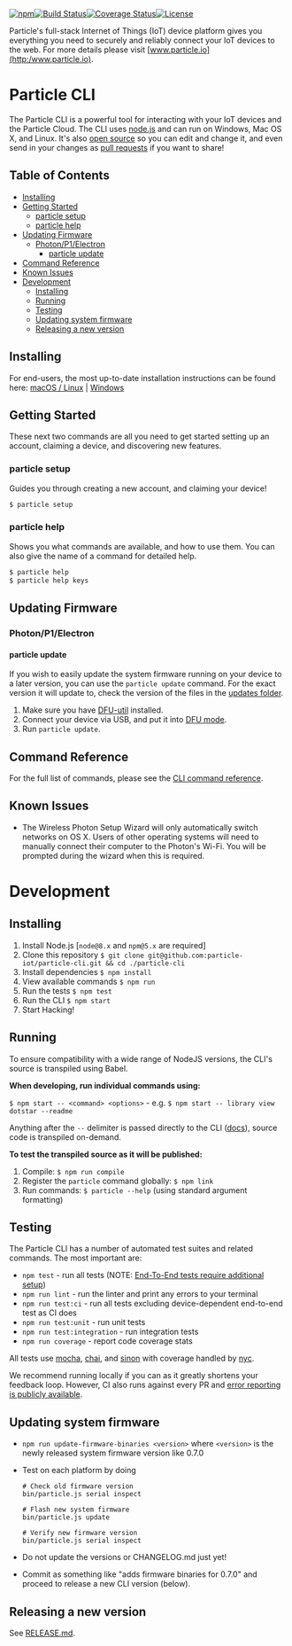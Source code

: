 [![npm](https://img.shields.io/npm/v/particle-cli.svg?style=flat-square)](https://www.npmjs.com/package/particle-cli)[![Build Status](https://travis-ci.org/particle-iot/particle-cli.svg?branch=master)](https://travis-ci.org/particle-iot/particle-cli)[![Coverage Status](https://coveralls.io/repos/github/particle-iot/particle-cli/badge.svg?branch=master)](https://coveralls.io/github/particle-iot/particle-cli?branch=master)[![License](https://img.shields.io/badge/license-Apache_2.0-blue.svg?style=flat-square)](https://github.com/particle-iot/particle-cli/blob/master/LICENSE)

Particle's full-stack Internet of Things (IoT) device platform
gives you everything you need to securely and reliably connect
your IoT devices to the web. For more details please visit [www.particle.io](http:/www.particle.io).


# Particle CLI

The Particle CLI is a powerful tool for interacting with your IoT devices and the Particle Cloud.  The CLI uses [node.js](http://nodejs.org/) and can run on Windows, Mac OS X, and Linux.  It's also [open source](https://github.com/particle-iot/particle-cli) so you can edit and change it, and even send in your changes as [pull requests](https://help.github.com/articles/using-pull-requests) if you want to share!


<!-- START doctoc generated TOC please keep comment here to allow auto update -->
<!-- DON'T EDIT THIS SECTION, INSTEAD RE-RUN doctoc TO UPDATE -->
## Table of Contents

  - [Installing](#installing)
  - [Getting Started](#getting-started)
    - [particle setup](#particle-setup)
    - [particle help](#particle-help)
  - [Updating Firmware](#updating-firmware)
    - [Photon/P1/Electron](#photonp1electron)
      - [particle update](#particle-update)
  - [Command Reference](#command-reference)
  - [Known Issues](#known-issues)
- [Development](#development)
  - [Installing](#installing-1)
  - [Running](#running)
  - [Testing](#testing)
  - [Updating system firmware](#updating-system-firmware)
  - [Releasing a new version](#releasing-a-new-version)

<!-- END doctoc generated TOC please keep comment here to allow auto update -->


## Installing

For end-users, the most up-to-date installation instructions can be found here: [macOS / Linux](https://docs.particle.io/tutorials/developer-tools/cli/#using-macos-or-linux) | [Windows](https://docs.particle.io/tutorials/developer-tools/cli/#using-windows)


## Getting Started

These next two commands are all you need to get started setting up an account, claiming a device, and discovering new features.


### particle setup

Guides you through creating a new account, and claiming your device!

```sh
$ particle setup
```


### particle help

Shows you what commands are available, and how to use them.  You can also give the name of a command for detailed help.

```sh
$ particle help
$ particle help keys
```


## Updating Firmware


### Photon/P1/Electron


#### particle update

If you wish to easily update the system firmware running on your device to a later version, you can use the `particle update` command. For the exact version it will update to, check the version of the files in the [updates folder](/assets/updates).

1. Make sure you have [DFU-util](http://dfu-util.sourceforge.net/) installed.
1. Connect your device via USB, and put it into [DFU mode](https://docs.particle.io/guide/getting-started/modes/#dfu-mode-device-firmware-upgrade-).
1. Run `particle update`.


## Command Reference

For the full list of commands, please see the [CLI command reference](https://docs.particle.io/reference/cli/).


## Known Issues
* The Wireless Photon Setup Wizard will only automatically switch networks on OS X. Users of other operating systems will need to manually connect their computer to the Photon's Wi-Fi. You will be prompted during the wizard when this is required.


# Development


## Installing

1. Install Node.js [`node@8.x` and `npm@5.x` are required]
1. Clone this repository `$ git clone git@github.com:particle-iot/particle-cli.git && cd ./particle-cli`
1. Install dependencies `$ npm install`
1. View available commands `$ npm run`
1. Run the tests `$ npm test`
1. Run the CLI `$ npm start`
1. Start Hacking!


## Running

To ensure compatibility with a wide range of NodeJS versions, the CLI's source is transpiled using Babel.

**When developing, run individual commands using:**

`$ npm start -- <command> <options>` - e.g. `$ npm start -- library view dotstar --readme`

Anything after the `--` delimiter is passed directly to the CLI ([docs](https://docs.npmjs.com/cli/run-script)), source code is transpiled on-demand.


**To test the transpiled source as it will be published:**

1. Compile: `$ npm run compile`
1. Register the `particle` command globally: `$ npm link`
1. Run commands: `$ particle --help` (using standard argument formatting)


## Testing

The Particle CLI has a number of automated test suites and related commands. The most important are:

* `npm test` - run all tests (NOTE: [End-To-End tests require additional setup](https://github.com/particle-iot/particle-cli/tree/master/test/README.md))
* `npm run lint` - run the linter and print any errors to your terminal
* `npm run test:ci` - run all tests excluding device-dependent end-to-end test as CI does
* `npm run test:unit` - run unit tests
* `npm run test:integration` - run integration tests
* `npm run coverage` - report code coverage stats

All tests use [mocha](https://mochajs.org), [chai](https://www.chaijs.com), and [sinon](https://sinonjs.org/) with coverage handled by [nyc](https://github.com/istanbuljs/nyc).

We recommend running locally if you can as it greatly shortens your feedback loop. However, CI also runs against every PR and [error reporting is publicly available](https://travis-ci.org/particle-iot/particle-cli).


## Updating system firmware

- `npm run update-firmware-binaries <version>`
  where `<version>` is the newly released system firmware version like 0.7.0

- Test on each platform by doing

  ```
  # Check old firmware version
  bin/particle.js serial inspect

  # Flash new system firmware
  bin/particle.js update

  # Verify new firmware version
  bin/particle.js serial inspect
  ```

- Do not update the versions or CHANGELOG.md just yet!
- Commit as something like "adds firmware binaries for 0.7.0" and proceed to release a new CLI version (below).


## Releasing a new version

See [RELEASE.md](RELEASE.md).
